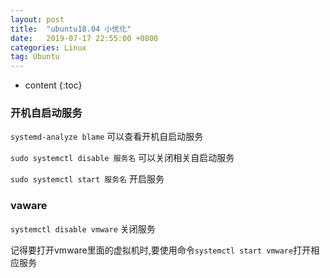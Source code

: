 ```yaml
---
layout: post
title:  "ubuntu18.04 小优化"
date:   2019-07-17 22:55:00 +0800
categories: Linux
tag: Ubuntu
---
```


* content
{:toc}

### 开机自启动服务

`systemd-analyze blame` 可以查看开机自启动服务

`sudo systemctl disable 服务名` 可以关闭相关自启动服务

`sudo systemctl start 服务名` 开启服务

### vaware

`systemctl disable vmware` 关闭服务

记得要打开vmware里面的虚拟机时,要使用命令`systemctl start vmware`打开相应服务
